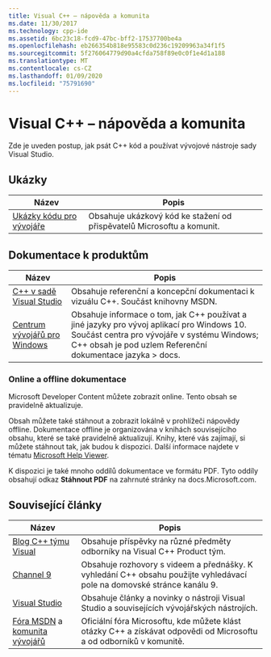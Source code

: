 ```yaml
---
title: Visual C++ – nápověda a komunita
ms.date: 11/30/2017
ms.technology: cpp-ide
ms.assetid: 6bc23c18-fcd9-47bc-bff2-17537700be4a
ms.openlocfilehash: eb266354b818e95583c0d236c19209963a34f1f5
ms.sourcegitcommit: 5f276064779d90a4cfda758f89e0c0f1e4d1a188
ms.translationtype: MT
ms.contentlocale: cs-CZ
ms.lasthandoff: 01/09/2020
ms.locfileid: "75791690"
---
```

# <a name="visual-c-help-and-community"></a>Visual C++ – nápověda a komunita

Zde je uveden postup, jak psát C++ kód a používat vývojové nástroje sady Visual Studio.

## <a name="samples"></a>Ukázky

|Název|Popis|
|-----------|-----------------|
|[Ukázky kódu pro vývojáře](https://code.msdn.microsoft.com/)|Obsahuje ukázkový kód ke stažení od přispěvatelů Microsoftu a komunit.|

## <a name="product-documentation"></a>Dokumentace k produktům

|Název|Popis|
|-----------|-----------------|
|[C++ v sadě Visual Studio](visual-cpp-in-visual-studio.md)|Obsahuje referenční a koncepční dokumentaci k vizuálu C++. Součást knihovny MSDN.|
|[Centrum vývojářů pro Windows](https://developer.microsoft.com/windows/)|Obsahuje informace o tom, jak C++ používat a jiné jazyky pro vývoj aplikací pro Windows 10. Součást centra pro vývojáře v systému Windows; C++ obsah je pod uzlem Referenční dokumentace jazyka > docs.|

### <a name="online-and-offline-documentation"></a>Online a offline dokumentace

Microsoft Developer Content můžete zobrazit online. Tento obsah se pravidelně aktualizuje.

Obsah můžete také stáhnout a zobrazit lokálně v prohlížeči nápovědy offline. Dokumentace offline je organizována v knihách souvisejícího obsahu, které se také pravidelně aktualizují. Knihy, které vás zajímají, si můžete stáhnout tak, jak budou k dispozici. Další informace najdete v tématu [Microsoft Help Viewer](/visualstudio/ide/microsoft-help-viewer).

K dispozici je také mnoho oddílů dokumentace ve formátu PDF. Tyto oddíly obsahují odkaz **Stáhnout PDF** na zahrnuté stránky na docs.Microsoft.com.

## <a name="related-articles"></a>Související články

|Název|Popis|
|-----------|-----------------|
|[Blog C++ týmu Visual](https://blogs.msdn.microsoft.com/vcblog/)|Obsahuje příspěvky na různé předměty odborníky na Visual C++ Product tým.|
|[Channel 9](https://channel9.msdn.com/)|Obsahuje rozhovory s videem a přednášky. K vyhledání C++ obsahu použijte vyhledávací pole na domovské stránce kanálu 9.|
|[Visual Studio](https://visualstudio.microsoft.com/)|Obsahuje články a novinky o nástroji Visual Studio a souvisejících vývojářských nástrojích.|
|[Fóra MSDN](https://social.msdn.microsoft.com/Forums/home?category=visualc) a [komunita vývojářů](https://developercommunity.visualstudio.com)|Oficiální fóra Microsoftu, kde můžete klást otázky C++ a získávat odpovědi od Microsoftu a od odborníků v komunitě.|
